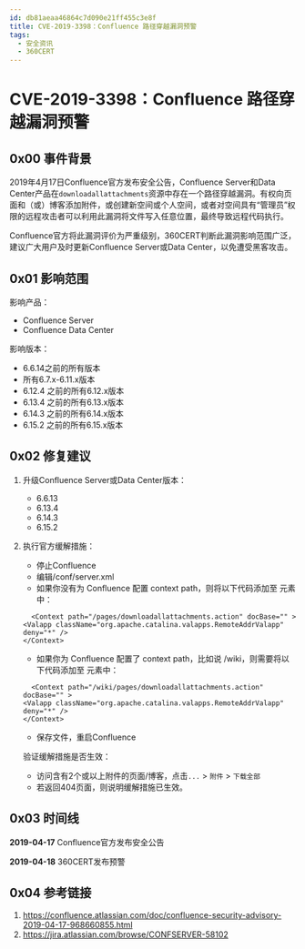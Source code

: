 ```yaml
---
id: db81aeaa46864c7d090e21ff455c3e8f
title: CVE-2019-3398：Confluence 路径穿越漏洞预警
tags: 
  - 安全资讯
  - 360CERT
---
```


# CVE-2019-3398：Confluence 路径穿越漏洞预警

0x00 事件背景
---------


2019年4月17日Confluence官方发布安全公告，Confluence Server和Data Center产品在`downloadallattachments`资源中存在一个路径穿越漏洞。有权向页面和（或）博客添加附件，或创建新空间或个人空间，或者对空间具有“管理员”权限的远程攻击者可以利用此漏洞将文件写入任意位置，最终导致远程代码执行。


Confluence官方将此漏洞评价为严重级别，360CERT判断此漏洞影响范围广泛，建议广大用户及时更新Confluence Server或Data Center，以免遭受黑客攻击。


0x01 影响范围
---------


影响产品：


* Confluence Server
* Confluence Data Center


影响版本：


* 6.6.14之前的所有版本
* 所有6.7.x-6.11.x版本
* 6.12.4 之前的所有6.12.x版本
* 6.13.4 之前的所有6.13.x版本
* 6.14.3 之前的所有6.14.x版本
* 6.15.2 之前的所有6.15.x版本


0x02 修复建议
---------


1. 升级Confluence Server或Data Center版本：
	* 6.6.13
	* 6.13.4
	* 6.14.3
	* 6.15.2
2. 执行官方缓解措施：


	* 停止Confluence
	* 编辑<install-directory>/conf/server.xml
	* 如果你没有为 Confluence 配置 context path，则将以下代码添加至 <Host> 元素中：
	
	
	
	```
	  <Context path="/pages/downloadallattachments.action" docBase="" >
	<Valapp className="org.apache.catalina.valapps.RemoteAddrValapp" deny="*" />
	</Context>
	
	```
	* 如果你为 Confluence 配置了 context path，比如说 /wiki，则需要将以下代码添加至 <Host> 元素中：
	
	
	
	```
	  <Context path="/wiki/pages/downloadallattachments.action" docBase="" >
	<Valapp className="org.apache.catalina.valapps.RemoteAddrValapp" deny="*" />
	</Context>
	
	```
	* 保存文件，重启Confluence
	
	
	验证缓解措施是否生效：
	* 访问含有2个或以上附件的页面/博客，点击`...` > `附件` > `下载全部`
	* 若返回404页面，则说明缓解措施已生效。


0x03 时间线
--------


**2019-04-17** Confluence官方发布安全公告


**2019-04-18** 360CERT发布预警


0x04 参考链接
---------


1. <https://confluence.atlassian.com/doc/confluence-security-advisory-2019-04-17-968660855.html>
2. <https://jira.atlassian.com/browse/CONFSERVER-58102>


